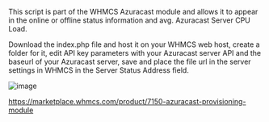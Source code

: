 This script is part of the WHMCS Azuracast module and allows it to appear in the online or offline status information and avg. Azuracast Server CPU Load.

Download the index.php file and host it on your WHMCS web host, create a folder for it, edit API key parameters with your Azuracast server API and the baseurl of your Azuracast server, save and place the file url in the server settings in WHMCS in the Server Status Address field.

![image](https://github.com/user-attachments/assets/d4fafc84-669d-4766-be86-98354d910290)


https://marketplace.whmcs.com/product/7150-azuracast-provisioning-module
